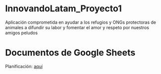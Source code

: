 # InnovandoLatam_Proyecto1
Aplicación comprometida en ayudar a los refugios y ONGs protectoras de animales a difundir su labor y fomentar el amor y respeto por nuestros amigos peludos

# Documentos de Google Sheets

Planificación: [aquí](https://docs.google.com/spreadsheets/d/15lCeXfomHNVU7Bvf1cf0CvD-BUhkoSfTAAKtRwq0XDo/edit?usp=sharing)
